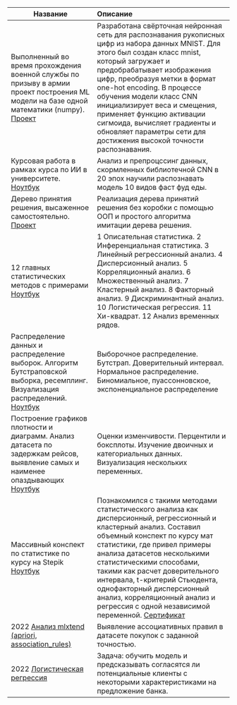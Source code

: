 | **Название** | **Описание** |
| -------------------- | :--------------------- |
|Выполненный во время прохождения военной службы по призыву в армии проект построения ML модели на базе одной математики (numpy). [Проект](https://github.com/INLAE/mat_stat/tree/main/handmadeMNIST)|Разработана свёрточная нейронная сеть для распознавания рукописных цифр из набора данных MNIST. Для этого был создан класс mnist, который загружает и предобрабатывает изображения цифр, преобразуя метки в формат one-hot encoding. В процессе обучения модели класс CNN инициализирует веса и смещения, применяет функцию активации сигмоида, вычисляет градиенты и обновляет параметры сети для достижения высокой точности распознавания.|
|Курсовая работа в рамках курса по ИИ в университете. [Ноутбук](https://github.com/INLAE/mat_stat/blob/master/CNN_Ivanushkin.ipynb)|Анализ и препроцссинг данных, скормленных библиотечной CNN в 20 эпох научили распознавать модель 10 видов фаст фуд еды.|
|Дерево принятия решения, высаженное самостоятельно. [Проект](https://github.com/INLAE/mat_stat/tree/master/decisionTree)|Реализация дерева принятий решения без коробки с помощью ООП и простого алгоритма имитации дерева решения. |
| 12 главных статистических методов с примерами [Ноутбук](https://github.com/INLAE/mat_stat/blob/main/12%20apostles%20of%20statistics..ipynb)|1 Описательная статистика. 2 Инференциальная статистика. 3 Линейный регрессионный анализ. 4 Дисперсионный анализ. 5 Корреляционный анализ. 6 Множественный анализ. 7 Кластерный анализ. 8 Факторный анализ. 9 Дискриминантный анализ. 10 Логистическая регрессия. 11 Хи-квадрат. 12 Анализ временных рядов. |
| Распределение данных и распределение выборок. Алгоритм Бутстраповской выборка, ресемплинг. Визуализация распределений. [Ноутбук](https://github.com/INLAE/mat_stat/blob/main/2_Data_and_sampling_distributions_PracStat4Ds.ipynb)|Выборочное распределение. Бутстрап. Доверительный интервал. Нормальное распределение. Биномиальное, пуассонновское, экспоненциальное распределение|
| Построение графиков плотности и диаграмм. Анализ датасета по задержкам рейсов, выявление самых и наименее опаздывающих [Ноутбук](https://github.com/INLAE/mat_stat/blob/main/1_Data_Research_PracStat4Ds.ipynb)|Оценки изменчивости. Перцентили и боксплоты. Изучение двоичных и категориальных данных. Визуализация нескольких переменных. |
| Массивный конспект по статистике по курсу на Stepik [Ноутбук](https://github.com/INLAE/mat_stat/blob/main/Statistic%20Notes.ipynb)| Познакомился с такими методами статистического анализа как дисперсионный, регрессионный и кластерный анализ. Составил объемный конспект по курсу мат статистики, где привел примеры анализа датасетов несколькими статистическими способами, такими как расчет доверительного интервала,  t-критерий Стьюдента, однофакторный дисперсионный анализ, корреляционный анализ и регрессия с одной независимой переменной. [Сертификат](https://github.com/INLAE/wastepaper/blob/main/stepik-certificate-76-2b1c410.pdf)
| 2022 [Анализ mlxtend (apriori, association_rules)](https://github.com/INLAE/cross_sales_analysis/tree/main)|Выявление ассоциативных правил в датасете покупок с заданной точностью.|
| 2022 [Логистическая регрессия](https://github.com/Asterlok/special_algorithms/blob/main/Logic_regression.ipynb)|Задача: обучить модель и предсказывать согласятся ли потенциальные клиенты с некоторыми характеристиками на предложение банка.|[Ноутбук](https://github.com/Asterlok/special_algorithms/blob/main/Logic_regression.ipynb)
